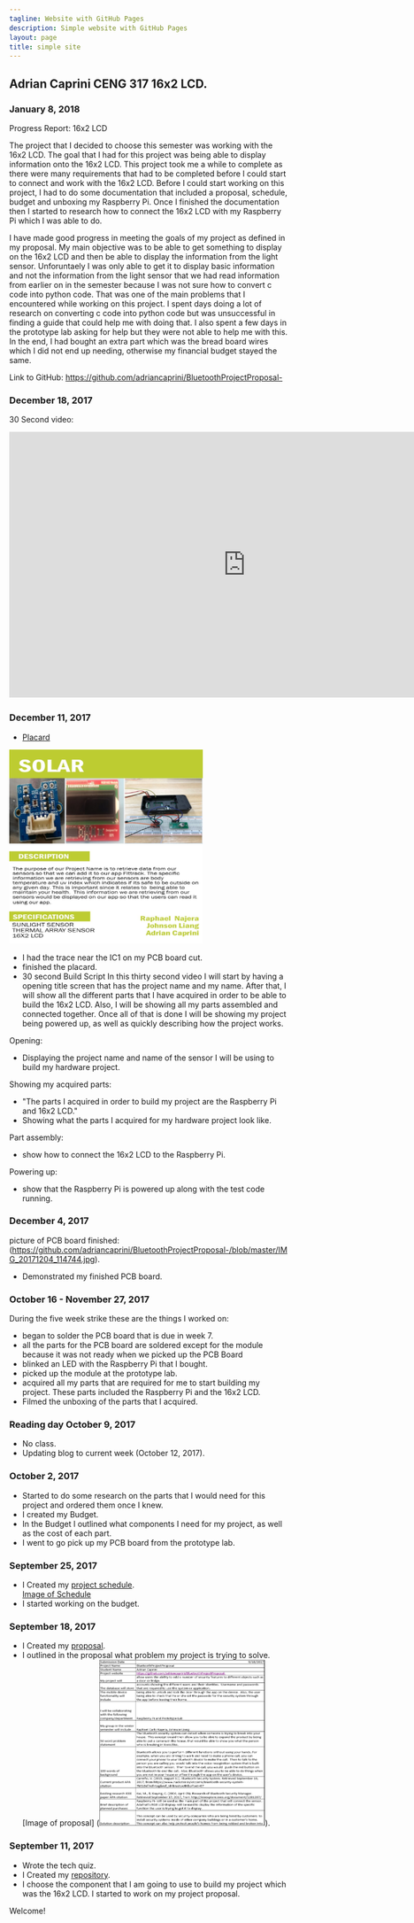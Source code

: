 ```yaml
---
tagline: Website with GitHub Pages
description: Simple website with GitHub Pages
layout: page
title: simple site
---
```


Adrian Caprini CENG 317 16x2 LCD.
-------------

### January 8, 2018
Progress Report:
16x2 LCD

The project that I decided to choose this semester was working with the 16x2 LCD.  The goal that I had for this project was being able to display information onto the 16x2 LCD.  This project took me a while to complete as there were many requirements that had to be completed before I could start to connect and work with the 16x2 LCD.  Before I could start working on this project, I had to do some documentation that included a proposal, schedule, budget and unboxing my Raspberry Pi.  Once I finished the documentation then I started to research how to connect the 16x2 LCD with my Raspberry Pi which I was able to do.

I have made good progress in meeting the goals of my project as defined in my proposal.  My main objective was to be able to get something to display on the 16x2 LCD and then be able to display the information from the light sensor.  Unforuntaely I was only able to get it to display basic information and not the information from the light sensor that we had read information from earlier on in the semester because I was not sure how to convert c code into python code.  That was one of the main problems that I encountered while working on this project.  I spent days doing a lot of research on converting c code into python code but was unsuccessful in finding a guide that could help me with doing that.  I also spent a few days in the prototype lab asking for help but they were not able to help me with this.  In the end, I had bought an extra part which was the bread board wires which I did not end up needing, otherwise my financial budget stayed the same.  

Link to GitHub: https://github.com/adriancaprini/BluetoothProjectProposal-

### December 18, 2017
30 Second video:
<iframe width="854" height="480" src="https://www.youtube.com/embed/1qr4lJBr0us" frameborder="0" gesture="media" allow="encrypted-media" allowfullscreen></iframe>

### December 11, 2017

* [Placard](https://github.com/adriancaprini/BluetoothProjectProposal-/blob/master/Placard_-_JohnsonRaphaelAdrian.pub)
<img src="https://raw.githubusercontent.com/adriancaprini/BluetoothProjectProposal-/master/Placard_-_JohnsonRaphaelAdrian.jpg" alt="Image of Placard" width="350" height="350">

* I had the trace near the IC1 on my PCB board cut. 
* finished the placard.
* 30 second Build Script
In this thirty second video I will start by having a opening title screen that has the project name and my name.  After that, I will show all the different parts that I have acquired in order to be able to build the 16x2 LCD.
Also, I will be showing all my parts assembled and connected together.  Once all of that is done I will be showing my project being powered up, as well as quickly describing how the project works.

Opening:
* Displaying the project name and name of the sensor I will be using to build my hardware project.

Showing my acquired parts:
* "The parts I acquired in order to build my project are the Raspberry Pi and 16x2 LCD."
* Showing what the parts I acquired for my hardware project look like.

Part assembly:
* show how to connect the 16x2 LCD to the Raspberry Pi.

Powering up:
* show that the Raspberry Pi is powered up along with the test code running.

### December 4, 2017
picture of PCB board finished: (https://github.com/adriancaprini/BluetoothProjectProposal-/blob/master/IMG_20171204_114744.jpg).
* Demonstrated my finished PCB board.

### October 16 - November 27, 2017
During the five week strike these are the things I worked on:
* began to solder the PCB board that is due in week 7.
* all the parts for the PCB board are soldered except for the module because it was not ready when we picked up the PCB Board   
* blinked an LED with the Raspberry Pi that I bought.
* picked up the module at the prototype lab.
* acquired all my parts that are required for me to start building my project.  These parts included the Raspberry Pi and the 16x2 LCD.
* Filmed the unboxing of the parts that I acquired.

### Reading day October 9, 2017
* No class.
* Updating blog to current week (October 12, 2017).

### October 2, 2017
* Started to do some research on the parts that I would need for this project and ordered them once I knew.
* I created my Budget. 
* In the Budget I outlined what components I need for my project, as well as the cost of each part. 
* I went to go pick up my PCB board from the prototype lab.

### September 25, 2017

* I Created my [project schedule](https://github.com/adriancaprini/BluetoothProjectProposal-/blob/master/Hardware%20Production%20Project%20Schedule.mpp).  
[Image of Schedule](https://raw.githubusercontent.com/six0four/StudentSenseHat/master/documentation/Week3RubricforProjectSchedule.jpg)
* I started working on the budget.

### September 18, 2017

* I Created my [proposal](https://github.com/adriancaprini/BluetoothProjectProposal-/blob/master/ProposalContentStudentNameRev02.pdf). 
* I outlined in the proposal what problem my project is trying to solve. 
[Image of proposal] (<img src="https://raw.githubusercontent.com/adriancaprini/BluetoothProjectProposal-/master/Hardware%20proposal.PNG" alt="Proposal" width="300" height="300">).


### September 11, 2017

* Wrote the tech quiz. 
* I Created my [repository](https://github.com/adriancaprini/BluetoothProjectProposal-). 
* I choose the component that I am going to use to build my project which was the 16x2 LCD. I started to work on my project proposal. 

Welcome!
